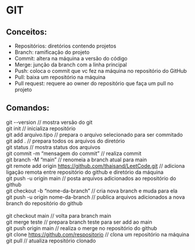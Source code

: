 # GIT 
## Conceitos:
- Repositórios: diretórios contendo projetos  
- Branch: ramificação do projeto 
- Commit: altera na máquina a versão do código  
- Merge: junção da branch com a linha principal 
- Push: coloca o commit que vc fez na máquina no repositório do GitHub
- Pull: baixa um repositório na máquina 
- Pull request: requere ao owner do repositório que faça um pull no projeto

## Comandos: 
git --version                                                    // mostra versão do git <br>
git init                                                         // inicializa repositório <br>
git add arquivo.tipo                                             // prepara o arquivo selecionado para ser commitado <br>
git add .                                                        // prepara todos os arquivos do diretório <br>
git status                                                       // mostra status dos arquivos <br>
git commit -m “mensagem do commit”                               // realiza commit <br>
git branch -M “main”                                             // renomeia a branch atual para main <br>
git remote add origin https://github.com/thaisand/LeetCode.git   // adiciona ligação remota entre repositório do github e diretório da máquina  <br>
git push -u origin main                                          // posta arquivos adicionados ao repositório do github <br>
git checkout -b “nome-da-branch”                                 // cria nova branch e muda para ela <br>
git push -u origin nome-da-branch                                // publica arquivos adicionados a nova branch do repositório do github <br>   
git checkout main                                                // volta para branch main <br>
git merge teste                                                  // prepara branch teste para ser add ao main <br>
git push origin main                                             // realiza o merge no repositório do github <br>
git clone https://github.com/respositorio                        // clona um repositório na máquina <br>
git pull                                                         // atualiza repositório clonado <br>



